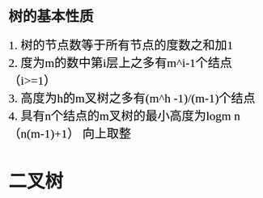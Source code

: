 # 树的基本性质
<font size=4>



<font face="楷体" color="black" size=5>
1. 树的节点数等于所有节点的度数之和加1 <br/>
2. 度为m的数中第i层上之多有m^i-1个结点 （i>=1）  <br/>
3. 高度为h的m叉树之多有(m^h -1)/(m-1)个结点  <br/>
4. 具有n个结点的m叉树的最小高度为logm n（n(m-1)+1） 向上取整  <br/>
</font>


# 二叉树
> 
